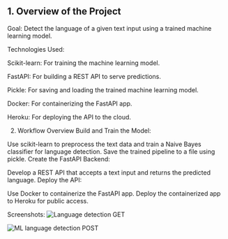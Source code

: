 ## 1. Overview of the Project
Goal:
Detect the language of a given text input using a trained machine learning model.

Technologies Used:

Scikit-learn: For training the machine learning model.

FastAPI: For building a REST API to serve predictions.

Pickle: For saving and loading the trained machine learning model.

Docker: For containerizing the FastAPI app.

Heroku: For deploying the API to the cloud.


2. Workflow Overview
Build and Train the Model:

Use scikit-learn to preprocess the text data and train a Naive Bayes classifier for language detection.
Save the trained pipeline to a file using pickle.
Create the FastAPI Backend:

Develop a REST API that accepts a text input and returns the predicted language.
Deploy the API:

Use Docker to containerize the FastAPI app.
Deploy the containerized app to Heroku for public access.


Screenshots:
![Language detection GET](https://github.com/user-attachments/assets/9a33ddcd-0053-4a11-b846-8073e14c0e79)

![ML language detection POST](https://github.com/user-attachments/assets/f4c59901-a0d9-4714-8073-2dac53df93fc)



